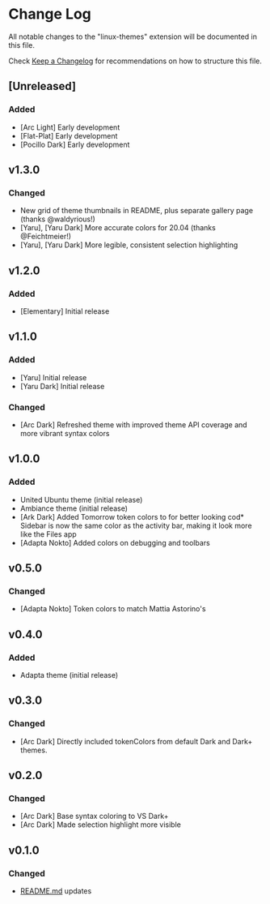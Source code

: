 # Change Log
All notable changes to the "linux-themes" extension will be documented in this file.

Check [Keep a Changelog](http://keepachangelog.com/) for recommendations on how to structure this file.

## [Unreleased]

### Added

* [Arc Light] Early development
* [Flat-Plat] Early development
* [Pocillo Dark] Early development

## v1.3.0

### Changed

* New grid of theme thumbnails in README, plus separate gallery page (thanks @waldyrious!)
* [Yaru], [Yaru Dark] More accurate colors for 20.04 (thanks @Feichtmeier!)
* [Yaru], [Yaru Dark] More legible, consistent selection highlighting

## v1.2.0

### Added

* [Elementary] Initial release

## v1.1.0

### Added

* [Yaru] Initial release
* [Yaru Dark] Initial release

### Changed

* [Arc Dark] Refreshed theme with improved theme API coverage and more vibrant syntax colors

## v1.0.0

### Added
* United Ubuntu theme (initial release)
* Ambiance theme (initial release)
* [Ark Dark] Added Tomorrow token colors to for better looking cod* Sidebar is now the same color as the activity bar, making it look more like the Files app
* [Adapta Nokto] Added colors on debugging and toolbars

## v0.5.0

### Changed
* [Adapta Nokto] Token colors to match Mattia Astorino's

## v0.4.0

### Added
* Adapta theme (initial release)

## v0.3.0

### Changed
* [Arc Dark] Directly included tokenColors from default Dark and Dark+ themes.

## v0.2.0

### Changed
* [Arc Dark] Base syntax coloring to VS Dark+
* [Arc Dark] Made selection highlight more visible

## v0.1.0

### Changed
* [README.md](./README.md) updates
